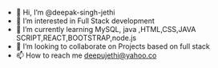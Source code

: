 - 👋 Hi, I’m @deepak-singh-jethi
- 👀 I’m interested in Full Stack development
- 🌱 I’m currently learning  MySQL, java ,HTML,CSS,JAVA SCRIPT,REACT,BOOTSTRAP,node.js
- 💞️ I’m looking to collaborate on Projects based on full stack 
- 📫 How to reach me deepujethi@yahoo.co

<!---
deepak-singh-jethi/deepak-singh-jethi is a ✨ special ✨ repository because its `README.md` (this file) appears on your GitHub profile.
You can click the Preview link to take a look at your changes.
--->

